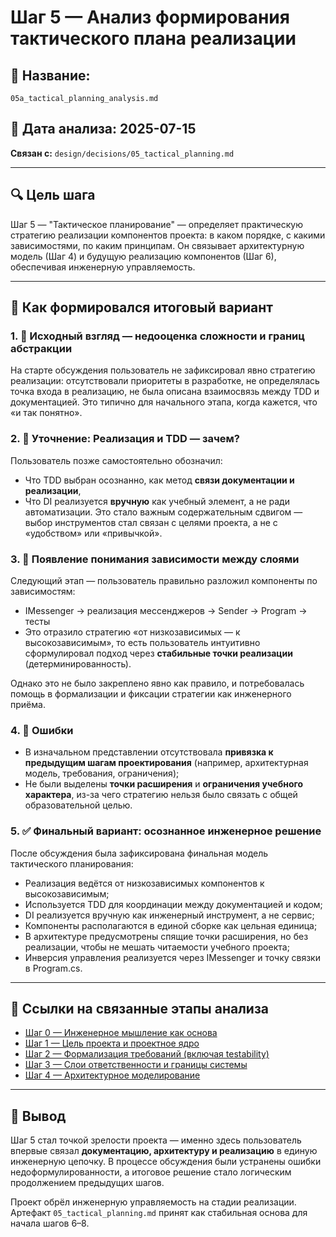 # Шаг 5 — Анализ формирования тактического плана реализации

## 📌 Название:

`05a_tactical_planning_analysis.md`

## 📆 Дата анализа: 2025-07-15

**Связан с:** `design/decisions/05_tactical_planning.md`

---

## 🔍 Цель шага

Шаг 5 — "Тактическое планирование" — определяет практическую стратегию реализации компонентов проекта: в каком порядке, с какими зависимостями, по каким принципам. Он связывает архитектурную модель (Шаг 4) и будущую реализацию компонентов (Шаг 6), обеспечивая инженерную управляемость.

---

## 🚧 Как формировался итоговый вариант

### 1. 🔹 Исходный взгляд — недооценка сложности и границ абстракции

На старте обсуждения пользователь не зафиксировал явно стратегию реализации: отсутствовали приоритеты в разработке, не определялась точка входа в реализацию, не была описана взаимосвязь между TDD и документацией. Это типично для начального этапа, когда кажется, что «и так понятно».

### 2. 🔸 Уточнение: Реализация и TDD — зачем?

Пользователь позже самостоятельно обозначил:

* Что TDD выбран осознанно, как метод **связи документации и реализации**,
* Что DI реализуется **вручную** как учебный элемент, а не ради автоматизации.
  Это стало важным содержательным сдвигом — выбор инструментов стал связан с целями проекта, а не с «удобством» или «привычкой».

### 3. 🔸 Появление понимания зависимости между слоями

Следующий этап — пользователь правильно разложил компоненты по зависимостям:

* IMessenger → реализация мессенджеров → Sender → Program → тесты
* Это отразило стратегию «от низкозависимых — к высокозависимым», то есть пользователь интуитивно сформулировал подход через **стабильные точки реализации** (детерминированность).

Однако это не было закреплено явно как правило, и потребовалась помощь в формализации и фиксации стратегии как инженерного приёма.

### 4. 🔸 Ошибки

* В изначальном представлении отсутствовала **привязка к предыдущим шагам проектирования** (например, архитектурная модель, требования, ограничения);
* Не были выделены **точки расширения** и **ограничения учебного характера**, из-за чего стратегию нельзя было связать с общей образовательной целью.

### 5. ✅ Финальный вариант: осознанное инженерное решение

После обсуждения была зафиксирована финальная модель тактического планирования:

* Реализация ведётся от низкозависимых компонентов к высокозависимым;
* Используется TDD для координации между документацией и кодом;
* DI реализуется вручную как инженерный инструмент, а не сервис;
* Компоненты располагаются в единой сборке как цельная единица;
* В архитектуре предусмотрены спящие точки расширения, но без реализации, чтобы не мешать читаемости учебного проекта;
* Инверсия управления реализуется через IMessenger и точку связки в Program.cs.

---

## 📎 Ссылки на связанные этапы анализа

* [Шаг 0 — Инженерное мышление как основа](../decisions/00a_engineering_steps.md)
* [Шаг 1 — Цель проекта и проектное ядро](../decisions/01_goal.md)
* [Шаг 2 — Формализация требований (включая testability)](../decisions/02a_requirements_structure.md)
* [Шаг 3 — Слои ответственности и границы системы](../decisions/03_responsibility_partitioning.md)
* [Шаг 4 — Архитектурное моделирование](../decisions/04_architectural_model.md)

---

## 🧩 Вывод

Шаг 5 стал точкой зрелости проекта — именно здесь пользователь впервые связал **документацию, архитектуру и реализацию** в единую инженерную цепочку. В процессе обсуждения были устранены ошибки недоформулированности, а итоговое решение стало логическим продолжением предыдущих шагов.

Проект обрёл инженерную управляемость на стадии реализации. Артефакт `05_tactical_planning.md` принят как стабильная основа для начала шагов 6–8.
